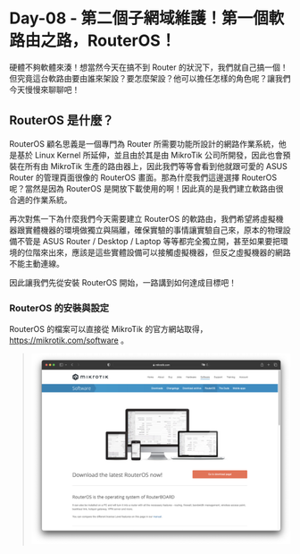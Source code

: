 # Day-08 - 第二個子網域維護！第一個軟路由之路，RouterOS！

硬體不夠軟體來湊！想當然今天在搞不到 Router 的狀況下，我們就自己搞一個！但究竟這台軟路由要由誰來架設？要怎麼架設？他可以擔任怎樣的角色呢？讓我們今天慢慢來聊聊吧！

## RouterOS 是什麼？

RouterOS 顧名思義是一個專門為 Router 所需要功能所設計的網路作業系統，他是基於 Linux Kernel 所延伸，並且由於其是由 MikroTik 公司所開發，因此也會預裝在所有由 MikroTik 生產的路由器上，因此我們等等會看到他就跟可愛的 ASUS Router 的管理頁面很像的 RouterOS 畫面。那為什麼我們這邊選擇 RouterOS 呢？當然是因為 RouterOS 是開放下載使用的啊！因此真的是我們建立軟路由很合適的作業系統。

再次對焦一下為什麼我們今天需要建立 RouterOS 的軟路由，我們希望將虛擬機器跟實體機器的環境做獨立與隔離，確保實驗的事情讓實驗自己來，原本的物理設備不管是 ASUS Router / Desktop / Laptop 等等都完全獨立開，甚至如果要把環境的位階來出來，應該是這些實體設備可以接觸虛擬機器，但反之虛擬機器的網路不能主動連線。

因此讓我們先從安裝 RouterOS 開始，一路講到如何達成目標吧！

### RouterOS 的安裝與設定

RouterOS 的檔案可以直接從 MikroTik 的官方網站取得，https://mikrotik.com/software 。

> ![MikroTik RouterOS Download Page](https://raw.githubusercontent.com/fdff87554/iThome-Ironman/main/2023/%E8%AA%92%EF%BC%8C%E6%83%B3%E4%B8%8D%E5%88%B0%E6%9C%89%E4%B8%80%E5%A4%A9%E6%90%9E%E6%87%82%E7%B6%B2%E8%B7%AF%E6%98%AF%E5%9B%A0%E7%82%BA%E5%AE%BF%E8%88%8D%E5%AD%B8%E9%95%B7%E9%80%BC%E6%88%91%E7%9A%84QQ%EF%BC%8130%E5%A4%A9%E7%9A%84%E5%AE%BF%E8%88%8D%E7%B6%B2%E8%B7%AF%E6%9E%B6%E8%A8%AD/Images/MikroTik-RouterOS-Download-Page.png)




